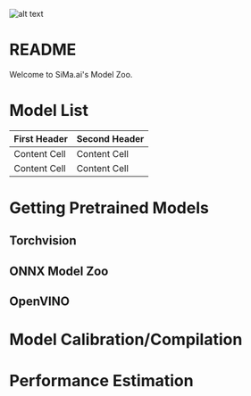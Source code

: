 ![alt text](https://sima.ai/wp-content/uploads/2022/01/SiMaAI_Logo_Trademarked_Digital_FullColor_Large.svg)
# README #

Welcome to SiMa.ai's Model Zoo.  

# Model List #
| First Header  | Second Header |
| ------------- | ------------- |
| Content Cell  | Content Cell  |
| Content Cell  | Content Cell  |

# Getting Pretrained Models #

## Torchvision ##
## ONNX Model Zoo ##
## OpenVINO ##

# Model Calibration/Compilation #

# Performance Estimation #


